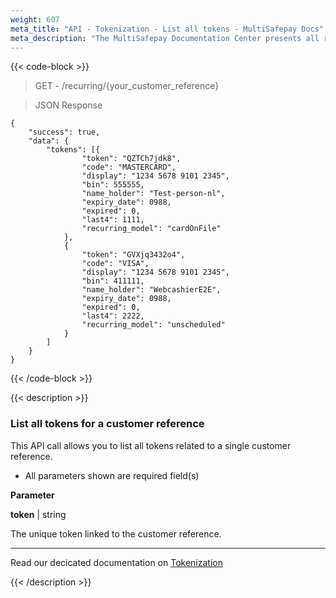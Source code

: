```yaml
---
weight: 607
meta_title: "API - Tokenization - List all tokens - MultiSafepay Docs"
meta_description: "The MultiSafepay Documentation Center presents all relevant information about our Plugins and API. You can also find support pages for Payment Methods, Tools and General Questions as well as the contact details of our Support and Integration Teams."
---
```


{{< code-block >}}

> GET - /recurring/{your_customer_reference}

> JSON Response

```shell
{
	"success": true,
	"data": {
		"tokens": [{
				"token": "QZTCh7jdk8",
				"code": "MASTERCARD",
				"display": "1234 5678 9101 2345",
				"bin": 555555,
				"name_holder": "Test-person-nl",
				"expiry_date": 0988,
				"expired": 0,
				"last4": 1111,
				"recurring_model": "cardOnFile"
			},
			{
				"token": "GVXjq3432o4",
				"code": "VISA",
				"display": "1234 5678 9101 2345",
				"bin": 411111,
				"name_holder": "WebcashierE2E",
				"expiry_date": 0988,
				"expired": 0,
				"last4": 2222,
				"recurring_model": "unscheduled"
			}
		]
	}
}
```

{{< /code-block >}}

{{< description >}}

### List all tokens for a customer reference

This API call allows you to list all tokens related to a single customer reference.

* All parameters shown are required field(s)

**Parameter**

__token__ | string

The unique token linked to the customer reference.  

----------------
Read our decicated documentation on [Tokenization](https://docs.multisafepay.com/tools/tokenization)

{{< /description >}}